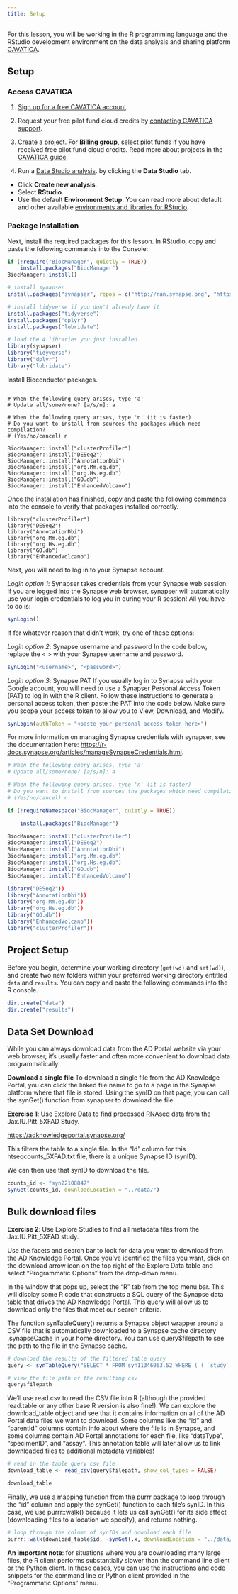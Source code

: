 ```yaml
---
title: Setup
---
```


For this lesson, you will be working in the R programming language and the 
RStudio development environment on the data analysis and sharing platform 
[CAVATICA](https://www.cavatica.org/).

## Setup

### Access CAVATICA

1. [Sign up for a free CAVATICA account](https://cavatica.sbgenomics.com).

1. Request your free pilot fund cloud credits by 
[contacting CAVATICA support](https://docs.cavatica.org/docs/getting-started).

1. [Create a project](https://docs.cavatica.org/docs/quickstart#create-a-project).
For **Billing group**, select pilot funds if you have received free pilot fund
cloud credits. Read more about projects in the 
[CAVATICA guide](https://docs.cavatica.org/docs/projects-on-cavatica)

1. Run a 
[Data Studio analysis](https://docs.cavatica.org/docs/run-an-analysis-using-data-cruncher).
by clicking the **Data Studio** tab.
  - Click **Create new analysis**.
  - Select **RStudio**.
  - Use the default **Environment Setup**. You can read more about default and
  other available
  [environments and libraries for RStudio](https://docs.cavatica.org/docs/about-libraries-in-a-data-cruncher-analysis#rstudio).


### Package Installation

Next, install the required packages for this lesson. In RStudio, copy and paste 
the following commands into the Console:

```r
if (!require("BiocManager", quietly = TRUE))
    install.packages("BiocManager")
BiocManager::install()

# install synapser
install.packages("synapser", repos = c("http://ran.synapse.org", "https://cloud.r-project.org"))

# install tidyverse if you don't already have it
install.packages("tidyverse")
install.packages("dplyr")
install.packages("lubridate")

# load the 4 libraries you just installed
library(synapser)
library("tidyverse")
library("dplyr")
library("lubridate")
```

Install Bioconductor packages.

```

# When the following query arises, type 'a'
# Update all/some/none? [a/s/n]: a

# When the following query arises, type 'n' (it is faster)
# Do you want to install from sources the packages which need compilation? 
# (Yes/no/cancel) n

BiocManager::install("clusterProfiler")
BiocManager::install("DESeq2")
BiocManager::install("AnnotationDbi")
BiocManager::install("org.Mm.eg.db")
BiocManager::install("org.Hs.eg.db")
BiocManager::install("GO.db")
BiocManager::install("EnhancedVolcano")
```

Once the installation has finished, copy and paste the following commands into 
the console to verify that packages installed correctly.

```
library("clusterProfiler")
library("DESeq2")
library("AnnotationDbi")
library("org.Mm.eg.db")
library("org.Hs.eg.db")
library("GO.db")
library("EnhancedVolcano")
```

Next, you will need to log in to your Synapse account.

*Login option 1*: Synapser takes credentials from your Synapse web session. If 
you are logged into the Synapse web browser, synapser will automatically use 
your login credentials to log you in during your R session! All you have to do 
is:

```r
synLogin()
```

If for whatever reason that didn’t work, try one of these options:

*Login option 2*: Synapse username and password In the code below, replace the 
`< >` with your Synapse username and password.

```r
synLogin("<username>", "<password>")
```

*Login option 3*: Synapse PAT If you usually log in to Synapse with your Google account, 
you will need to use a Synapser Personal Access Token (PAT) to log in with the R client. 
Follow these instructions to generate a personal access token, then paste the PAT into the 
code below. Make sure you scope your access token to allow you to View, Download, and
Modify.

```r
synLogin(authToken = "<paste your personal access token here>")
```

For more information on managing Synapse credentials with synapser, see
the documentation here: https://r-docs.synapse.org/articles/manageSynapseCredentials.html.

```r
# When the following query arises, type 'a'
# Update all/some/none? [a/s/n]: a

# When the following query arises, type 'n' (it is faster)
# Do you want to install from sources the packages which need compilation? 
# (Yes/no/cancel) n

if (!requireNamespace("BiocManager", quietly = TRUE))

    install.packages("BiocManager")

BiocManager::install("clusterProfiler")
BiocManager::install("DESeq2")
BiocManager::install("AnnotationDbi")
BiocManager::install("org.Mm.eg.db")
BiocManager::install("org.Hs.eg.db")
BiocManager::install("GO.db")
BiocManager::install("EnhancedVolcano")
```
```r
library("DESeq2"))
library("AnnotationDbi"))
library("org.Mm.eg.db"))
library("org.Hs.eg.db"))
library("GO.db"))
library("EnhancedVolcano"))
library("clusterProfiler"))
```

## Project Setup

Before you begin, determine your working directory (`get(wd)` and `set(wd)`), and 
create two new folders within your preferred working directory entitled `data`
and `results`. You can copy and paste the following commands into the R console.

```r
dir.create("data")
dir.create("results")
```

## Data Set Download

While you can always download data from the AD Portal website via your web browser, it’s 
usually faster and often more convenient to download data programmatically.

**Download a single file** 
To download a single file from the AD Knowledge
Portal, you can click the linked file name to go to a page in the
Synapse platform where that file is stored. Using the synID on that
page, you can call the synGet() function from synapser to download the
file.

**Exercise 1**: Use Explore Data to find processed RNAseq data from the
Jax.IU.Pitt_5XFAD Study. 

https://adknowledgeportal.synapse.org/


This filters the table to a single file. In the
“Id” column for this htseqcounts_5XFAD.txt file, there is a unique
Synapse ID (synID).

We can then use that synID to download the file.

```r
counts_id <- "syn22108847"
synGet(counts_id, downloadLocation = "../data/")
```

## Bulk download files

**Exercise 2**: Use Explore Studies to find all metadata
files from the Jax.IU.Pitt_5XFAD study.

Use the facets and search bar to
look for data you want to download from the AD Knowledge Portal. Once
you’ve identified the files you want, click on the download arrow icon
on the top right of the Explore Data table and select “Programmatic
Options” from the drop-down menu.

In the window that pops up, select the “R” tab from the top menu bar.
This will display some R code that constructs a SQL query of the Synapse
data table that drives the AD Knowledge Portal. This query will allow us
to download only the files that meet our search criteria.

The function synTableQuery() returns a Synapse object wrapper around a
CSV file that is automatically downloaded to a Synapse cache directory
.synapseCache in your home directory. You can use query\$filepath to see
the path to the file in the Synapse cache.

```r
# download the results of the filtered table query
query <- synTableQuery("SELECT * FROM syn11346063.52 WHERE ( ( `study` HAS ( 'Jax.IU.Pitt_5XFAD' ) ) AND ( `resourceType` = 'metadata' ) )")

# view the file path of the resulting csv
query$filepath
```

We’ll use read.csv to read the CSV file into R (although the provided
read.table or any other base R version is also fine!). We can explore
the download_table object and see that it contains information on all of
the AD Portal data files we want to download. Some columns like the “id”
and “parentId” columns contain info about where the file is in Synapse,
and some columns contain AD Portal annotations for each file, like
“dataType”, “specimenID”, and “assay”. This annotation table will later
allow us to link downloaded files to additional metadata variables!

```r
# read in the table query csv file
download_table <- read_csv(query$filepath, show_col_types = FALSE)

download_table
```

Finally, we use a mapping function from the purrr package to loop
through the “id” column and apply the synGet() function to each file’s
synID. In this case, we use purrr::walk() because it lets us call
synGet() for its side effect (downloading files to a location we
specify), and returns nothing.

```r
# loop through the column of synIDs and download each file
purrr::walk(download_table$id, ~synGet(.x, downloadLocation = "../data/"))
```

**An important note**: for situations where you are downloading many large
files, the R client performs substantially slower than the command line
client or the Python client. In these cases, you can use the
instructions and code snippets for the command line or Python client
provided in the “Programmatic Options” menu.
